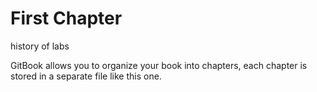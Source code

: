 # First Chapter

history of labs

GitBook allows you to organize your book into chapters, each chapter is stored in a separate file like this one.
